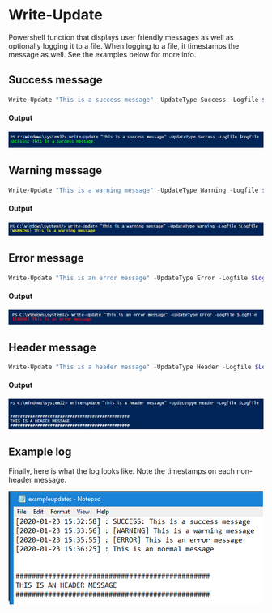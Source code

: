 # Write-Update
Powershell function that displays user friendly messages as well as optionally logging it to a file. When logging to a file, it timestamps the message as well. See the examples below for more info.

## Success message
```powershell 
Write-Update "This is a success message" -UpdateType Success -Logfile $Logfile
```
#### Output

![alt text](./ExampleScreenshots/Success.PNG "Success output example")

## Warning message
```powershell 
Write-Update "This is a warning message" -UpdateType Warning -Logfile $Logfile
```
#### Output

![alt text](./ExampleScreenshots/Warning.PNG "Success output example")

## Error message
```powershell 
Write-Update "This is an error message" -UpdateType Error -Logfile $Logfile
```
#### Output

![alt text](./ExampleScreenshots/Error.PNG "Success output example")

## Header message
```powershell 
Write-Update "This is a header message" -UpdateType Header -Logfile $Logfile
```
#### Output

![alt text](./ExampleScreenshots/Header.PNG "Success output example")


## Example log
Finally, here is what the log looks like. Note the timestamps on each non-header message.

![alt text](./ExampleScreenshots/ExampleLog.PNG "Success output example")
